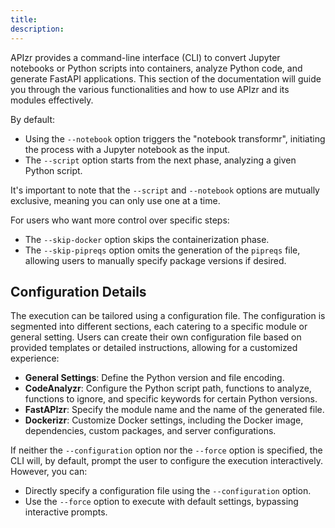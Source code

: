 ```yaml
---
title:
description:
---
```


<!-- markdownlint-disable MD025 -->

APIzr provides a command-line interface (CLI) to convert Jupyter notebooks or Python scripts into containers, analyze Python code, and generate FastAPI applications. This section of the documentation will guide you through the various functionalities and how to use APIzr and its modules effectively.

By default:

- Using the `--notebook` option triggers the "notebook transformr", initiating the process with a Jupyter notebook as the input.
- The `--script` option starts from the next phase, analyzing a given Python script.

It's important to note that the `--script` and `--notebook` options are mutually exclusive, meaning you can only use one at a time.

For users who want more control over specific steps:

- The `--skip-docker` option skips the containerization phase.
- The `--skip-pipreqs` option omits the generation of the `pipreqs` file, allowing users to manually specify package versions if desired.

## Configuration Details

The execution can be tailored using a configuration file. The configuration is segmented into different sections, each catering to a specific module or general setting. Users can create their own configuration file based on provided templates or detailed instructions, allowing for a customized experience:

- **General Settings**: Define the Python version and file encoding.
- **CodeAnalyzr**: Configure the Python script path, functions to analyze, functions to ignore, and specific keywords for certain Python versions.
- **FastAPIzr**: Specify the module name and the name of the generated file.
- **Dockerizr**: Customize Docker settings, including the Docker image, dependencies, custom packages, and server configurations.

If neither the `--configuration` option nor the `--force` option is specified, the CLI will, by default, prompt the user to configure the execution interactively. However, you can:

- Directly specify a configuration file using the `--configuration` option.
- Use the `--force` option to execute with default settings, bypassing interactive prompts.
